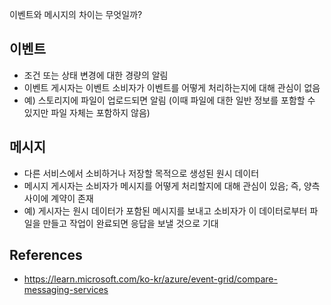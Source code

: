 
이벤트와 메시지의 차이는 무엇일까?

## 이벤트 
- 조건 또는 상태 변경에 대한 경량의 알림 
- 이벤트 게시자는 이벤트 소비자가 이벤트를 어떻게 처리하는지에 대해 관심이 없음 
- 예) 스토리지에 파일이 업로드되면 알림 (이때 파일에 대한 일반 정보를 포함할 수 있지만 파일 자체는 포함하지 않음) 

## 메시지 
- 다른 서비스에서 소비하거나 저장할 목적으로 생성된 원시 데이터 
- 메시지 게시자는 소비자가 메시지를 어떻게 처리할지에 대해 관심이 있음; 즉, 양측 사이에 계약이 존재 
- 예) 게시자는 원시 데이터가 포함된 메시지를 보내고 소비자가 이 데이터로부터 파일을 만들고 작업이 완료되면 응답을 보낼 것으로 기대

## References
- https://learn.microsoft.com/ko-kr/azure/event-grid/compare-messaging-services